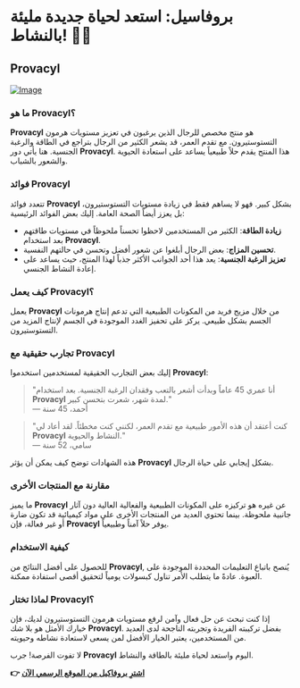 # بروفاسيل: استعد لحياة جديدة مليئة بالنشاط! 💪✨

## Provacyl

[![Image](https://www2.sellhealth.com/292/200x200-2.gif)](https://gchaffi.com/yp1O0GG9)

### ما هو Provacyl؟

**Provacyl** هو منتج مخصص للرجال الذين يرغبون في تعزيز مستويات هرمون التستوستيرون. مع تقدم العمر، قد يشعر الكثير من الرجال بتراجع في الطاقة والرغبة الجنسية. هنا يأتي دور **Provacyl**. هذا المنتج يقدم حلاً طبيعياً يساعد على استعادة الحيوية والشعور بالشباب.

### فوائد Provacyl

تتعدد فوائد **Provacyl** بشكل كبير. فهو لا يساهم فقط في زيادة مستويات التستوستيرون، بل يعزز أيضاً الصحة العامة. إليك بعض الفوائد الرئيسية:

- **زيادة الطاقة**: الكثير من المستخدمين لاحظوا تحسناً ملحوظاً في مستويات طاقتهم بعد استخدام **Provacyl**.
- **تحسين المزاج**: بعض الرجال أبلغوا عن شعور أفضل وتحسن في حالتهم النفسية.
- **تعزيز الرغبة الجنسية**: يعد هذا أحد الجوانب الأكثر جذباً لهذا المنتج، حيث يساعد على إعادة النشاط الجنسي.

### كيف يعمل Provacyl؟

يعمل **Provacyl** من خلال مزيج فريد من المكونات الطبيعية التي تدعم إنتاج هرمونات الجسم بشكل طبيعي. يركز على تحفيز الغدد الموجودة في الجسم لإنتاج المزيد من التستوستيرون. 

### تجارب حقيقية مع Provacyl

إليك بعض التجارب الحقيقية لمستخدمين استخدموا **Provacyl**:

> "أنا عمري 45 عاماً وبدأت أشعر بالتعب وفقدان الرغبة الجنسية. بعد استخدام **Provacyl** لمدة شهر، شعرت بتحسن كبير."  
> — أحمد، 45 سنة

> "كنت أعتقد أن هذه الأمور طبيعية مع تقدم العمر، لكنني كنت مخطئاً. لقد أعاد لي **Provacyl** النشاط والحيوية."  
> — سامي، 52 سنة  

هذه الشهادات توضح كيف يمكن أن يؤثر **Provacyl** بشكل إيجابي على حياة الرجال.

### مقارنة مع المنتجات الأخرى

ما يميز **Provacyl** عن غيره هو تركيزه على المكونات الطبيعية والفعالية العالية دون آثار جانبية ملحوظة. بينما تحتوي العديد من المنتجات الأخرى على مواد كيميائية قد تكون ضارة أو غير فعالة، فإن **Provacyl** يوفر حلاً آمناً وطبيعياً.

### كيفية الاستخدام

للحصول على أفضل النتائج من **Provacyl**, يُنصح باتباع التعليمات المحددة الموجودة على العبوة. عادةً ما يتطلب الأمر تناول كبسولات يومياً لتحقيق أقصى استفادة ممكنة.

### لماذا تختار Provacyl؟

إذا كنت تبحث عن حل فعال وآمن لرفع مستويات هرمون التستوستيرون لديك، فإن خيارك الأمثل هو بلا شك **Provacyl**. بفضل تركيبته الفريدة وتجربته الناجحة لدى العديد من المستخدمين، يعتبر الخيار الأفضل لمن يسعى لاستعادة نشاطه وحيويته.

لا تفوت الفرصة! جرب **Provacyl** اليوم واستعد لحياة مليئة بالطاقة والنشاط.



**👉 [اشترِ بروفاكيل من الموقع الرسمي الآن](https://gchaffi.com/yp1O0GG9)**